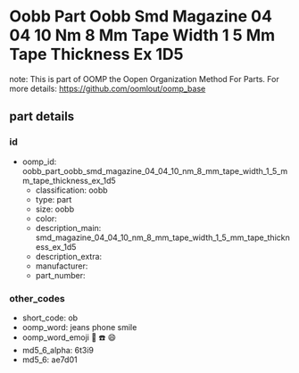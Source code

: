 # Oobb Part Oobb Smd Magazine 04 04 10 Nm 8 Mm Tape Width 1 5 Mm Tape Thickness Ex 1D5  

note: This is part of OOMP the Oopen Organization Method For Parts. For more details: https://github.com/oomlout/oomp_base

##  part details





### id
* oomp_id: oobb_part_oobb_smd_magazine_04_04_10_nm_8_mm_tape_width_1_5_mm_tape_thickness_ex_1d5
  * classification: oobb
  * type: part
  * size: oobb
  * color: 
  * description_main: smd_magazine_04_04_10_nm_8_mm_tape_width_1_5_mm_tape_thickness_ex_1d5
  * description_extra: 
  * manufacturer: 
  * part_number: 

### other_codes
* short_code: ob
* oomp_word: jeans phone smile
* oomp_word_emoji :jeans: :phone: :smile:
* md5_6_alpha: 6t3i9
* md5_6: ae7d01